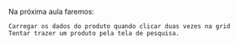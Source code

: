 Na próxima aula faremos:
    
    Carregar os dados do produto quando clicar duas vezes na grid
    Tentar trazer um produto pela tela de pesquisa.

